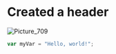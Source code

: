 # Created a header
![Picture_709](https://github.com/user-attachments/assets/b5980c06-c27e-4be3-af26-7aee82a1a904)

``` javascript
var myVar = "Hello, world!";
```
